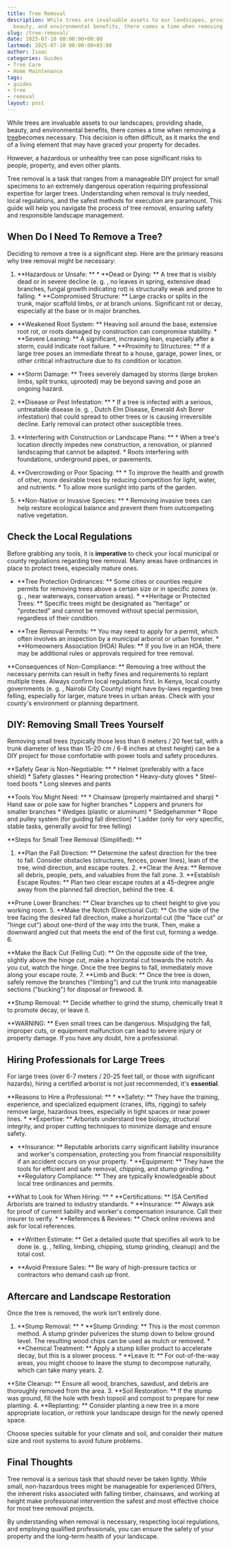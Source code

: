 ```yaml
---
title: Tree Removal
description: While trees are invaluable assets to our landscapes, providing shade,
  beauty, and environmental benefits, there comes a time when removing a tree becomes...
slug: /tree-removal/
date: 2025-07-10 00:00:00+00:00
lastmod: 2025-07-10 00:00:00+03:00
author: Isaac
categories: Guides
- Tree Care
- Home Maintenance
tags:
- guides
- tree
- removal
layout: post
---
```

While trees are invaluable assets to our landscapes, providing shade, beauty, and environmental benefits, there comes a time when removing a [tree](https://pestpolicy.com/10-trees-to-grow-in-containers/)becomes necessary. This decision is often difficult, as it marks the end of a living element that may have graced your property for decades.

However, a hazardous or unhealthy tree can pose significant risks to people, property, and even other plants.

Tree removal is a task that ranges from a manageable DIY project for small specimens to an extremely dangerous operation requiring professional expertise for larger trees. Understanding when removal is truly needed, local regulations, and the safest methods for execution are paramount. This guide will help you navigate the process of tree removal, ensuring safety and responsible landscape management.

##  When Do I Need To Remove a Tree?

Deciding to remove a tree is a significant step. Here are the primary reasons why tree removal might be necessary:

1. **Hazardous or Unsafe: ** * **Dead or Dying: ** A tree that is visibly dead or in severe decline (e. g. , no leaves in spring, extensive dead branches, fungal growth indicating rot) is structurally weak and prone to falling. * **Compromised Structure: ** Large cracks or splits in the trunk, major scaffold limbs, or at branch unions. Significant rot or decay, especially at the base or in major branches.

* **Weakened Root System: ** Heaving soil around the base, extensive root rot, or roots damaged by construction can compromise stability. * **Severe Leaning: ** A significant, increasing lean, especially after a storm, could indicate root failure. * **Proximity to Structures: ** If a large tree poses an immediate threat to a house, garage, power lines, or other critical infrastructure due to its condition or location.

* **Storm Damage: ** Trees severely damaged by storms (large broken limbs, split trunks, uprooted) may be beyond saving and pose an ongoing hazard.

2. **Disease or Pest Infestation: ** * If a tree is infected with a serious, untreatable disease (e. g. , Dutch Elm Disease, Emerald Ash Borer infestation) that could spread to other trees or is causing irreversible decline. Early removal can protect other susceptible trees.

3. **Interfering with Construction or Landscape Plans: ** * When a tree's location directly impedes new construction, a renovation, or planned landscaping that cannot be adapted. * Roots interfering with foundations, underground pipes, or pavements.

4. **Overcrowding or Poor Spacing: ** * To improve the health and growth of other, more desirable trees by reducing competition for light, water, and nutrients. * To allow more sunlight into parts of the garden.

5. **Non-Native or Invasive Species: ** * Removing invasive trees can help restore ecological balance and prevent them from outcompeting native vegetation.

##  Check the Local Regulations

Before grabbing any tools, it is **imperative** to check your local municipal or county regulations regarding tree removal. Many areas have ordinances in place to protect trees, especially mature ones.

* **Tree Protection Ordinances: ** Some cities or counties require permits for removing trees above a certain size or in specific zones (e. g. , near waterways, conservation areas). * **Heritage or Protected Trees: ** Specific trees might be designated as "heritage" or "protected" and cannot be removed without special permission, regardless of their condition.

* **Tree Removal Permits: ** You may need to apply for a permit, which often involves an inspection by a municipal arborist or urban forester. * **Homeowners Association (HOA) Rules: ** If you live in an HOA, there may be additional rules or approvals required for tree removal.

**Consequences of Non-Compliance: ** Removing a tree without the necessary permits can result in hefty fines and requirements to replant multiple trees. Always confirm local regulations first. In Kenya, local county governments (e. g. , Nairobi City County) might have by-laws regarding tree felling, especially for larger, mature trees in urban areas. Check with your county's environment or planning department.

##  DIY: Removing Small Trees Yourself

Removing small trees (typically those less than 6 meters / 20 feet tall, with a trunk diameter of less than 15-20 cm / 6-8 inches at chest height) can be a DIY project for those comfortable with power tools and safety procedures.

**Safety Gear is Non-Negotiable: ** * Helmet (preferably with a face shield) * Safety glasses * Hearing protection * Heavy-duty gloves * Steel-toed boots * Long sleeves and pants

**Tools You Might Need: ** * Chainsaw (properly maintained and sharp) * Hand saw or pole saw for higher branches * Loppers and pruners for smaller branches * Wedges (plastic or aluminum) * Sledgehammer * Rope and pulley system (for guiding fall direction) * Ladder (only for very specific, stable tasks, generally avoid for tree felling)

**Steps for Small Tree Removal (Simplified): **

1. **Plan the Fall Direction: ** Determine the safest direction for the tree to fall. Consider obstacles (structures, fences, power lines), lean of the tree, wind direction, and escape routes. 2. **Clear the Area: ** Remove all debris, people, pets, and valuables from the fall zone. 3. **Establish Escape Routes: ** Plan two clear escape routes at a 45-degree angle away from the planned fall direction, behind the tree. 4.

**Prune Lower Branches: ** Clear branches up to chest height to give you working room. 5. **Make the Notch (Directional Cut): ** On the side of the tree facing the desired fall direction, make a horizontal cut (the "face cut" or "hinge cut") about one-third of the way into the trunk. Then, make a downward angled cut that meets the end of the first cut, forming a wedge. 6.

**Make the Back Cut (Felling Cut): ** On the opposite side of the tree, slightly above the hinge cut, make a horizontal cut towards the notch. As you cut, watch the hinge. Once the tree begins to fall, immediately move along your escape route. 7. **Limb and Buck: ** Once the tree is down, safely remove the branches ("limbing") and cut the trunk into manageable sections ("bucking") for disposal or firewood. 8.

**Stump Removal: ** Decide whether to grind the stump, chemically treat it to promote decay, or leave it.

**WARNING: ** Even small trees can be dangerous. Misjudging the fall, improper cuts, or equipment malfunction can lead to severe injury or property damage. If you have any doubt, hire a professional.

##  Hiring Professionals for Large Trees

For large trees (over 6-7 meters / 20-25 feet tall, or those with significant hazards), hiring a certified arborist is not just recommended, it's **essential**.

**Reasons to Hire a Professional: ** * **Safety: ** They have the training, experience, and specialized equipment (cranes, lifts, rigging) to safely remove large, hazardous trees, especially in tight spaces or near power lines. * **Expertise: ** Arborists understand tree biology, structural integrity, and proper cutting techniques to minimize damage and ensure safety.

* **Insurance: ** Reputable arborists carry significant liability insurance and worker's compensation, protecting you from financial responsibility if an accident occurs on your property. * **Equipment: ** They have the tools for efficient and safe removal, chipping, and stump grinding. * **Regulatory Compliance: ** They are typically knowledgeable about local tree ordinances and permits.

**What to Look for When Hiring: ** * **Certifications: ** ISA Certified Arborists are trained to industry standards. * **Insurance: ** Always ask for proof of current liability and worker's compensation insurance. Call their insurer to verify. * **References & Reviews: ** Check online reviews and ask for local references.

* **Written Estimate: ** Get a detailed quote that specifies all work to be done (e. g. , felling, limbing, chipping, stump grinding, cleanup) and the total cost.

* **Avoid Pressure Sales: ** Be wary of high-pressure tactics or contractors who demand cash up front.

##  Aftercare and Landscape Restoration

Once the tree is removed, the work isn't entirely done.

1. **Stump Removal: ** * **Stump Grinding: ** This is the most common method. A stump grinder pulverizes the stump down to below ground level. The resulting wood chips can be used as mulch or removed. * **Chemical Treatment: ** Apply a stump killer product to accelerate decay, but this is a slower process. * **Leave It: ** For out-of-the-way areas, you might choose to leave the stump to decompose naturally, which can take many years. 2.

**Site Cleanup: ** Ensure all wood, branches, sawdust, and debris are thoroughly removed from the area. 3. **Soil Restoration: ** If the stump was ground, fill the hole with fresh topsoil and compost to prepare for new planting. 4. **Replanting: ** Consider planting a new tree in a more appropriate location, or rethink your landscape design for the newly opened space.

Choose species suitable for your climate and soil, and consider their mature size and root systems to avoid future problems.

##  Final Thoughts

Tree removal is a serious task that should never be taken lightly. While small, non-hazardous trees might be manageable for experienced DIYers, the inherent risks associated with falling timber, chainsaws, and working at height make professional intervention the safest and most effective choice for most tree removal projects.

By understanding when removal is necessary, respecting local regulations, and employing qualified professionals, you can ensure the safety of your property and the long-term health of your landscape.